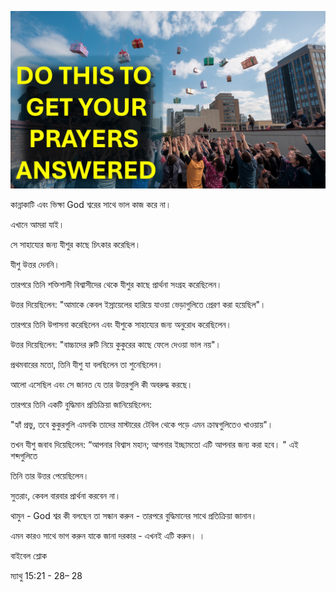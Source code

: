 ![Video cover image](../cover.jpg "cover photo")

কান্নাকাটি এবং ভিক্ষা God শ্বরের সাথে ভাল কাজ করে না।

এখানে আমরা যাই।

সে সাহায্যের জন্য যীশুর কাছে চিৎকার করেছিল।

যীশু উত্তর দেননি।

তারপরে তিনি শক্তিশালী বিশ্বাসীদের থেকে যীশুর কাছে প্রার্থনা সংগ্রহ করেছিলেন।

উত্তর দিয়েছিলেন: "আমাকে কেবল ইস্রায়েলের হারিয়ে যাওয়া ভেড়াগুলিতে প্রেরণ করা হয়েছিল"।

তারপরে তিনি উপাসনা করেছিলেন এবং যীশুকে সাহায্যের জন্য অনুরোধ করেছিলেন।

উত্তর দিয়েছিলেন: "বাচ্চাদের রুটি নিয়ে কুকুরের কাছে ফেলে দেওয়া ভাল নয়"।

প্রথমবারের মতো, তিনি যীশু যা বলছিলেন তা শুনেছিলেন।

আলো এসেছিল এবং সে জানত যে তার উত্তরগুলি কী অবরুদ্ধ করছে।

তারপরে তিনি একটি বুদ্ধিমান প্রতিক্রিয়া জানিয়েছিলেন:

"হ্যাঁ প্রভু, তবে কুকুরগুলি এমনকি তাদের মাস্টারের টেবিল থেকে পড়ে এমন ক্রাম্বগুলিতেও খাওয়ায়"।

তখন যীশু জবাব দিয়েছিলেন: “আপনার বিশ্বাস মহান; আপনার ইচ্ছামতো এটি আপনার জন্য করা হবে। " এই শব্দগুলিতে

তিনি তার উত্তর পেয়েছিলেন।

সুতরাং, কেবল বারবার প্রার্থনা করবেন না।

থামুন - God শ্বর কী বলছেন তা সন্ধান করুন - তারপরে বুদ্ধিমানের সাথে প্রতিক্রিয়া জানান।

এমন কারও সাথে ভাগ করুন যাকে জানা দরকার - এখনই এটি করুন। । 

বাইবেল শ্লোক

ম্যাথু 15:21 - 28– 28